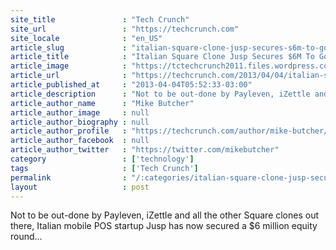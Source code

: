 ```yaml
---
site_title               : "Tech Crunch"
site_url                 : "https://techcrunch.com"
site_locale              : "en_US"
article_slug             : "italian-square-clone-jusp-secures-s6m-to-go-europe-wide-with-a-cheaper-pos-device"
article_title            : "Italian Square Clone Jusp Secures $6M To Go Europe-Wide With A Cheaper POS Device"
article_image            : "https://tctechcrunch2011.files.wordpress.com/2013/04/screen-shot-2013-04-04-at-13-47-06.png?w=410&h=400&crop=1"
article_url              : "https://techcrunch.com/2013/04/04/italian-square-clone-jusp-secures-6m-to-go-europe-wide-with-a-cheaper-pos-device/"
article_published_at     : "2013-04-04T05:52:33-03:00"
article_description      : "Not to be out-done by Payleven, iZettle and all the other Square clones out there, Italian mobile POS startup Jusp has now secured a $6 million equity round..."
article_author_name      : "Mike Butcher"
article_author_image     : null
article_author_biography : null
article_author_profile   : "https://techcrunch.com/author/mike-butcher/"
article_author_facebook  : null
article_author_twitter   : "https://twitter.com/mikebutcher"
category                 : ['technology']
tags                     : ['Tech Crunch']
permalink                : "/:categories/italian-square-clone-jusp-secures-s6m-to-go-europe-wide-with-a-cheaper-pos-device/"
layout                   : post
---
```


Not to be out-done by Payleven, iZettle and all the other Square clones out there, Italian mobile POS startup Jusp has now secured a $6 million equity round...
